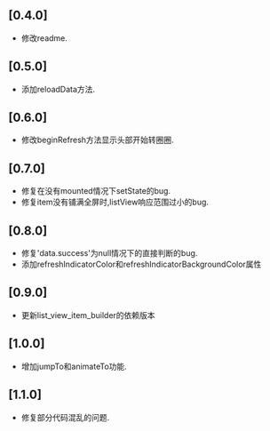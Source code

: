 ## [0.4.0] 
* 修改readme.

## [0.5.0] 
* 添加reloadData方法.

## [0.6.0] 
* 修改beginRefresh方法显示头部开始转圈圈.

## [0.7.0] 
* 修复在没有mounted情况下setState的bug.
* 修复item没有铺满全屏时,listView响应范围过小的bug.

## [0.8.0]
* 修复'data.success'为null情况下的直接判断的bug.
* 添加refreshIndicatorColor和refreshIndicatorBackgroundColor属性

## [0.9.0]
* 更新list_view_item_builder的依赖版本

## [1.0.0]
* 增加jumpTo和animateTo功能.

## [1.1.0]
* 修复部分代码混乱的问题.